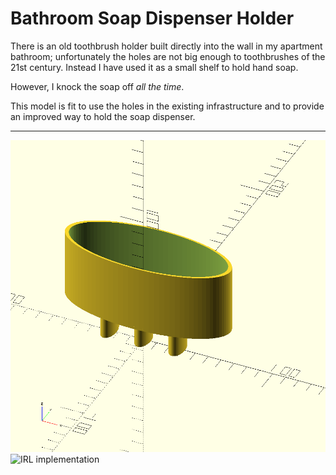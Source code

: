 # Bathroom Soap Dispenser Holder

There is an old toothbrush holder built directly into the wall in my apartment bathroom; unfortunately the holes are not big enough to toothbrushes of the 21st century. Instead I have used it as a small shelf to hold hand soap.

However, I knock the soap off _all the time_.

This model is fit to use the holes in the existing infrastructure and to provide an improved way to hold the soap dispenser.

---

![OpenSCAD screenshot](./index.png "OpenSCAD screenshot")
![IRL implementation](./20240713_235846.jpg "IRL implementation")
